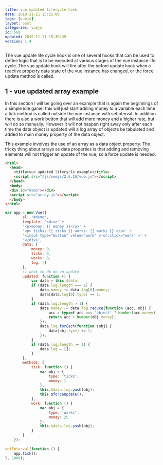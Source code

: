 ```yaml
---
title: vue updated lifecycle hook
date: 2019-11-11 15:21:00
tags: [vuejs]
layout: post
categories: vuejs
id: 560
updated: 2019-11-11 15:39:39
version: 1.4
---
```


The vue update life cycle hook is one of several hooks that can be used to define logic that is to be executed at various stages of the vue instance life cycle. The vue update hook will fire after the before update hook when a reactive property data state of the vue instance has changed, or the force update method is called.

<!-- more -->


## 1 - vue updated array example

In this section I will be going over an example that is again the beginnings of a simple idle game. this will just start adding money to a variable each time a tick method is called outside the vue instance with setInterval. In addition there is also a work button that will add more money and a higher rate, but will do so manually. However it will not happen right away only after each time the data object is updated will a log array of objects be tabulated and added to main money property of the data object.

This example involves the use of an array as a data object property. The tricky thing about arrays as data properties is that adding and removing elements will not trigger an update of the vue, so a force update is needed.

```html
<html>
  <head>
    <title>vue updated lifecycle example</title>
    <script src="/js/vuejs/2.6.10/vue.js"></script>
  </head>
  <body>
  <div id="demo"></div>
  <script src="array.js"></script>
  </body>
</html>
```

```js
var app = new Vue({
        el: '#demo',
        template: '<div>' +
        '<p>money: {{ money }}</p>' +
        '<p> ticks: {{ ticks }} works: {{ works }} </p>' +
        '<input type="button" value="work" v-on:click="work" >' +
        '</div>',
        data: {
            money: 0,
            ticks: 0,
            works: 0,
            log: []
        },
        // what to do on an update
        updated: function () {
            var data = this.$data;
            if (data.log.length === 1) {
                data.money += data.log[0].money;
                data[data.log[0].type] += 1;
            }
            if (data.log.length > 1) {
                data.money += data.log.reduce(function (acc, obj) {
                    acc = typeof acc === 'object' ? Number(acc.money) : acc;
                    return acc + Number(obj.money);
                });
                data.log.forEach(function (obj) {
                    data[obj.type] += 1;
                });
            }
            if (data.log.length >= 1) {
                data.log = [];
            }
        },
        methods: {
            tick: function () {
                var obj = {
                    type: 'ticks',
                    money: 1
                };
                this.$data.log.push(obj);
                this.$forceUpdate();
            },
            work: function () {
                var obj = {
                    type: 'works',
                    money: 25
                };
                this.$data.log.push(obj);
            }
        }
    });
 
setInterval(function () {
    app.tick();
}, 1000);
```